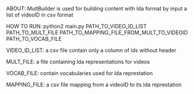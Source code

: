 ABOUT:
MultBuilder is used for building content with lda format by input a list of videoID in csv format

HOW TO RUN:
python2 main.py PATH_TO_VIDEO_ID_LIST PATH_TO_MULT_FILE PATH_TO_MAPPING_FILE_FROM_MULT_TO_VIDEOID PATH_TO_VOCAB_FILE

VIDEO_ID_LIST: a csv file contain only a column of ids without header

MULT_FILE: a file containing lda representations for videos

VOCAB_FILE: contain vocabularies used for lda represtation

MAPPING_FILE: a csv file mapping from a videoID to its lda represtation
